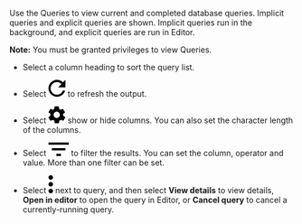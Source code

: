 
Use the Queries to view current and completed database queries. Implicit queries and explicit queries are shown. Implicit queries run in the background, and explicit queries are run in Editor.

**Note:** You must be granted privileges to view Queries.

-   Select a column heading to sort the query list.

-   Select ![""](Images/xbq1653363531265.svg) to refresh the output.

-   Select ![""](Images/uvr1591828791455.svg) show or hide columns. You can also set the character length of the columns.

-   Select ![""](Images/cir1638471784185.svg) to filter the results. You can set the column, operator and value. More than one filter can be set.

-   Select ![""](Images/zsz1597101912145.svg) next to query, and then select **View details** to view details, **Open in editor** to open the query in Editor, or **Cancel query** to cancel a currently-running query.


